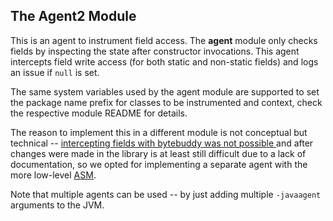 ## The Agent2 Module

This is an agent to instrument field access. The __agent__ module only checks fields by inspecting the state after constructor invocations. This agent intercepts field write access (for both static and non-static fields)
and logs an issue if `null` is set.

The same system variables used by the agent module are supported to set the package name prefix for classes to be instrumented and context, check the respective module README for details.

The reason to implement this in a different module is not conceptual but technical -- [intercepting fields with bytebuddy was not possible 
](https://stackoverflow.com/questions/70965761/intercept-field-access-to-log-with-bytebuddy) and after changes were made in the library is at least still difficult due
to a lack of documentation, so we opted for implementing a separate agent with the more low-level [ASM](https://asm.ow2.io/).

Note that multiple agents can be used -- by just adding multiple `-javaagent` arguments to the JVM.  




